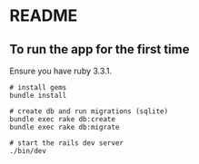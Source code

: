 # README

## To run the app for the first time

Ensure you have ruby 3.3.1.

```
# install gems
bundle install

# create db and run migrations (sqlite)
bundle exec rake db:create
bundle exec rake db:migrate

# start the rails dev server
./bin/dev
```
